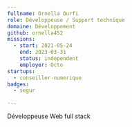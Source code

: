 ```yaml
---
fullname: Ornella Ourfi
role: Développeuse / Support technique
domaine: Développement
github: ornella452
missions:
  - start: 2021-05-24
    end: 2023-03-31
    status: independent
    employer: Octo
startups:
  - conseiller-numerique
badges:
  - segur

---
```

Développeuse Web full stack
